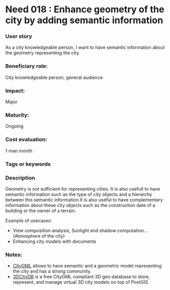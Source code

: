 # Need 018 : Enhance geometry of the city by adding semantic information

### User story
As a city knowledgeable person, I want to have semantic information about the geometry representing the city.

### Beneficiary role: 
City knowledgeable person, general audience

### Impact: 
Major

### Maturity:
Ongoing

### Cost evaluation:
1 man month

### Tags or keywords

### Description
Geometry is not sufficient for representing cities. It is also usefull to have semantic information such as the type of city
objects and a hierarchy between this semantic information.It is also useful to have complementary information about these city 
objects such as the construction date of a building or the owner of a terrain. 

Example of usecases:
  * View composition analysis, Sunlight and shadow computation... (Atmosphere of the city)
  * Enhancing city models with documents

### Notes:

* [CityGML](https://www.citygml.org/) allows to have semantic and a geometric model representing the city and has a strong community.
* [3DCityDB](www.3dcitydb.org/) is a free CityGML compliant 3D geo database to store, represent, and manage virtual 3D city models on top of PostGIS.
